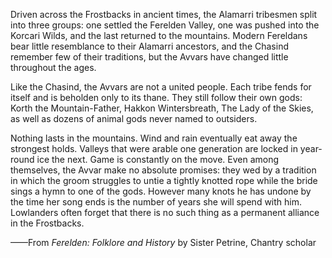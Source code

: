 Driven across the Frostbacks in ancient times, the Alamarri tribesmen split into three groups: one settled the Ferelden Valley, one was pushed into the Korcari Wilds, and the last returned to the mountains. Modern Fereldans bear little resemblance to their Alamarri ancestors, and the Chasind remember few of their traditions, but the Avvars have changed little throughout the ages.

Like the Chasind, the Avvars are not a united people. Each tribe fends for itself and is beholden only to its thane. They still follow their own gods: Korth the Mountain-Father, Hakkon Wintersbreath, The Lady of the Skies, as well as dozens of animal gods never named to outsiders.

Nothing lasts in the mountains. Wind and rain eventually eat away the strongest holds. Valleys that were arable one generation are locked in year-round ice the next. Game is constantly on the move. Even among themselves, the Avvar make no absolute promises: they wed by a tradition in which the groom struggles to untie a tightly knotted rope while the bride sings a hymn to one of the gods. However many knots he has undone by the time her song ends is the number of years she will spend with him. Lowlanders often forget that there is no such thing as a permanent alliance in the Frostbacks.

——From <i> Ferelden: Folklore and History </i> by Sister Petrine, Chantry scholar
